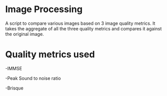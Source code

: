 # Image Processing 

A script to compare various images based on 3 image quality metrics. It takes the aggregate of all the three quality metrics and compares it against the original image. 

# Quality metrics used 

-IMMSE

-Peak Sound to noise ratio
 
-Brisque 

